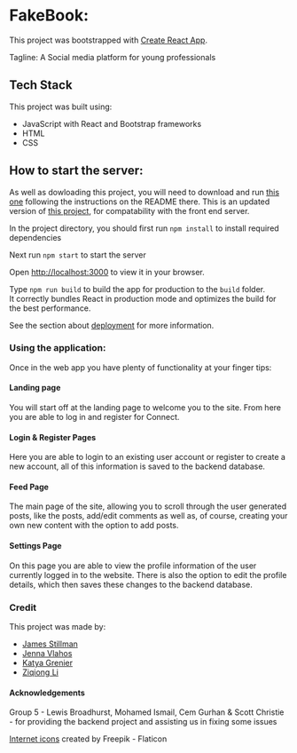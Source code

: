 # FakeBook:

This project was bootstrapped with [Create React App](https://github.com/facebook/create-react-app).

Tagline: A Social media platform for young professionals

## Tech Stack

This project was built using:
- JavaScript with React and Bootstrap frameworks
- HTML
- CSS

## How to start the server: 

As well as dowloading this project, you will need to download and run [this one](https://github.com/JenV1/Social_Media_Back_End) following the instructions on the README there. This is an updated version of [this project](https://github.com/LMBroadhurst/backEndProjectGroup5), for compatability with the front end server.
 
In the project directory, you should first run `npm install` to install required dependencies

Next run `npm start` to start the server

Open [http://localhost:3000](http://localhost:3000) to view it in your browser.

Type `npm run build` to build the app for production to the `build` folder.\
It correctly bundles React in production mode and optimizes the build for the best performance.

See the section about [deployment](https://facebook.github.io/create-react-app/docs/deployment) for more information.

### Using the application: 

Once in the web app you have plenty of functionality at your finger tips: 

#### Landing page

You will start off at the landing page to welcome you to the site. From here you are able to log in and register for Connect.

#### Login & Register Pages

Here you are able to login to an existing user account or register to create a new account, all of this information is saved to the backend database.

#### Feed Page

The main page of the site, allowing you to scroll through the user generated posts, like the posts, add/edit comments as well as, of course, creating your own new content with the option to add posts.

#### Settings Page

On this page you are able to view the profile information of the user currently logged in to the website. There is also the option to edit the profile details, which then saves these changes to the backend database.

### Credit

This project was made by:
- [James Stillman](https://github.com/JStillman1)
- [Jenna Vlahos](https://github.com/JenV1)
- [Katya Grenier](https://github.com/katyagr)
- [Ziqiong Li](https://github.com/Ziqiongg)

#### Acknowledgements 

Group 5 - Lewis Broadhurst, Mohamed Ismail, Cem Gurhan & Scott Christie - for providing the backend project and assisting us in fixing some issues

[Internet icons](https://www.flaticon.com/free-icons/internet) created by Freepik - Flaticon

